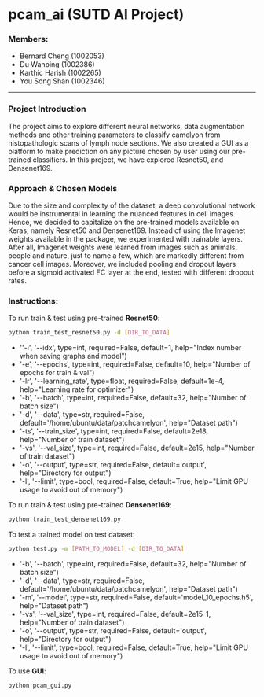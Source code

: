 # pcam_ai (SUTD AI Project)
### Members:

- Bernard Cheng (1002053)
- Du Wanping (1002386)
- Karthic Harish (1002265)
- You Song Shan (1002346)

---

### Project Introduction

The project aims to explore different neural networks, data augmentation methods and other training parameters to classify camelyon from histopathologic scans of lymph node sections. We also created a GUI as a platform to make prediction on any picture chosen by user using our pre-trained classifiers. In this project, we have explored Resnet50, and Densenet169. 

### Approach & Chosen Models

Due to the size and complexity of the dataset, a deep convolutional network would be instrumental in learning the nuanced features in cell images. Hence, we decided to capitalize on the pre-trained models available on Keras, namely Resnet50 and Densenet169. Instead of using the Imagenet weights available in the package, we experimented with trainable layers. After all, Imagenet weights were learned from images such as animals, people and nature, just to name a few, which are markedly different from cancer cell images. Moreover, we included pooling and dropout layers before a sigmoid activated FC layer at the end, tested with different dropout rates.

### Instructions:

To run train & test using pre-trained **Resnet50**:

```bash
python train_test_resnet50.py -d [DIR_TO_DATA]
```

- ''-i', '--idx', type=int, required=False, default=1, help="Index number when saving graphs and model")
- '-e', '--epochs', type=int, required=False, default=10, help="Number of epochs for train & val")
- '-lr', '--learning_rate', type=float, required=False, default=1e-4, help="Learning rate for optimizer")
- '-b', '--batch', type=int, required=False, default=32, help="Number of batch size")
- '-d', '--data', type=str, required=False, default='/home/ubuntu/data/patchcamelyon', help="Dataset path")
- '-ts', '--train_size', type=int, required=False, default=2e18, help="Number of train dataset")
- '-vs', '--val_size', type=int, required=False, default=2e15, help="Number of train dataset")
- '-o', '--output', type=str, required=False, default='output', help="Directory for output")
- '-l', '--limit', type=bool, required=False, default=True, help="Limit GPU usage to avoid out of memory")



To run train & test using pre-trained **Densenet169**:

```bash
python train_test_densenet169.py
```



To test a trained model on test dataset:

```bash
python test.py -m [PATH_TO_MODEL] -d [DIR_TO_DATA]
```

- '-b', '--batch', type=int, required=False, default=32, help="Number of batch size")
- '-d', '--data', type=str, required=False, default='/home/ubuntu/data/patchcamelyon', help="Dataset path")
- '-m', '--model', type=str, required=False, default='model_10_epochs.h5', help="Dataset path")
- '-vs', '--val_size', type=int, required=False, default=2e15-1, help="Number of train dataset")
- '-o', '--output', type=str, required=False, default='output', help="Directory for output")
- '-l', '--limit', type=bool, required=False, default=True, help="Limit GPU usage to avoid out of memory")



To use **GUI**:

```python
python pcam_gui.py
```









